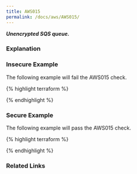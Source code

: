 ```yaml
---
title: AWS015
permalink: /docs/aws/AWS015/
---
```


***Unencrypted SQS queue.***

### Explanation






### Insecure Example

The following example will fail the AWS015 check.

{% highlight terraform %}



{% endhighlight %}



### Secure Example

The following example will pass the AWS015 check.

{% highlight terraform %}



{% endhighlight %}


### Related Links



